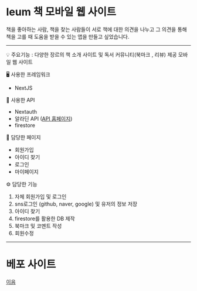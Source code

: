 # Ieum 책 모바일 웹 사이트

책을 좋아하는 사람, 책을 찾는 사람들이 서로 책에 대한 의견을 나누고 그 의견을 
통해 책을 고를 때 도움을 받을 수 있는 앱을 만들고 싶었습니다.

---
💡 주요기능 : 다양한 장르의 책 소개 사이트 및 독서 커뮤니티(북마크 , 리뷰) 제공 모바일 웹 사이트

🖥️ 사용한 프레임워크

* NextJS

🔎 사용한 API 

* Nextauth
* 알라딘 API ([API 홈페이지](https://blog.aladin.co.kr/openapi/category/29154404?communitytype=MyPaper>))
* firestore

📖 담당한 페이지  

* 회원가입
* 아이디 찾기
* 로그인
* 마이페이지

⚙️ 담당한 기능 


1. 자체 회원가입 및 로그인
2. sns로그인 (github, naver, google) 및 유저의 정보 저장
3. 아이디 찾기
4. firestore를 활용한 DB 제작
5. 북마크 및 코멘트 작성
6. 회원수정

***

# 베포 사이트

[이음](https://ieum-hong.vercel.app/)


